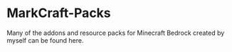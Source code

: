 # MarkCraft-Packs
Many of the addons and resource packs for Minecraft Bedrock created by myself can be found here.
